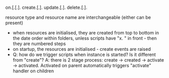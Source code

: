 on.<event name>[.<resource type>[.<resource name>].<handler type>
create.<resource type>[.<resource name>].<handler type>
update.<resource type>[.<resource name>].<handler type>
delete.<resource type>[.<resource name>].<handler type>

resource type and resource name are interchangeable (either can be present)


- when resources are initialised, they are created from top to bottom in the date order within folders, unless scripts have "x. " in front - then they are numbered steps
- on startup, the resources are initialised - create events are raised
- Q: how do we trigger scripts when instance is started? Is it different from "create"?
  A: there is 2 stage process: create -> created -> activate -> activated. Activated on parent automatically triggers "activate" handler on children